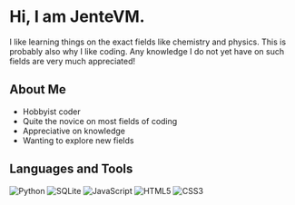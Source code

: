# Hi, I am JenteVM.

I like learning things on the exact fields like chemistry and physics. This is probably also why I like coding. Any knowledge I do not yet have on such fields are very much appreciated!
## About Me

- Hobbyist coder
- Quite the novice on most fields of coding
- Appreciative on knowledge
- Wanting to explore new fields
<!-- - Brands himself as JVM.

## JVM Hobby Sites
[JVMHobbySites](JVMHobbySites.com) contains my hobby sites (not yet online). Where all of my sites -->
## Languages and Tools

![Python](https://img.shields.io/badge/-Python-000?&logo=Python)
![SQLite](https://img.shields.io/badge/-CSS3-000?&logo=SQLite)
![JavaScript](https://img.shields.io/badge/-JavaScript-000?&logo=JavaScript)
![HTML5](https://img.shields.io/badge/-HTML5-000?&logo=HTML5)
![CSS3](https://img.shields.io/badge/-CSS3-000?&logo=CSS)
